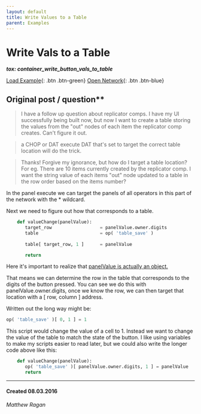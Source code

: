 ```yaml
---
layout: default
title: Write Values to a Table
parent: Examples
---
```


# Write Vals to a Table
***tox: container_write_button_vals_to_table***  

[Load Example](?remoteTox=https://github.com/raganmd/touchdesigner-community-examples-code/blob/main/tox/container_write_button_vals_to_table.tox?raw=true){: .btn .btn-green} [Open Network](?openNetwork=True){: .btn .btn-blue}

## Original post / question**

>I have a follow up question about replicator comps. I have my UI successfully being built now, but now I want to create a table storing the values from the "out" nodes of each item the replicator comp creates. Can't figure it out.

>a CHOP or DAT execute DAT that's set to target the correct table location will do the trick.

>Thanks! Forgive my ignorance, but how do I target a table location? For eg. There are 10 items currently created by the replicator comp. I want the string value of each items "out" node updated to a table in the row order based on the items number?

In the panel execute we can target the panels of all operators in this part of the network with the * wildcard.

Next we need to figure out how that corresponds to a table.

```python
    def valueChange(panelValue):
       target_row                  = panelValue.owner.digits
       table                       = op( 'table_save' )
       
       table[ target_row, 1 ]      = panelValue

       return
```


Here it's important to realize that [panelValue is actually an object.](
http://www.derivative.ca/wiki088/index.php?title=PanelValue_Class)

That means we can determine the row in the table that corresponds to the digits of the button pressed. You can see we do this with panelValue.owner.digits, once we know the row, we can then target that location with a [ row, column ] address.

Written out the long way might be:

```python
op( 'table_save' )[ 0, 1 ] = 1
```

This script would change the value of a cell to 1. Instead we want to change the value of the table to match the state of the button. I like using variables to make my scripts easier to read later, but we could also write the longer code above like this:

```python
    def valueChange(panelValue):
       op( 'table_save' )[ panelValue.owner.digits, 1 ] = panelValue
       return
```

---
#### Created 08.03.2016
*Matthew Ragan*